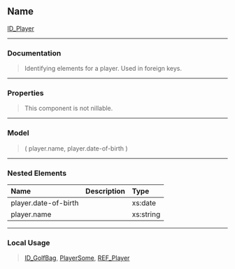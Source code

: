 ## Name ##

[ID\_Player](GID_Player.md)

---


### Documentation ###


> Identifying elements for a player. Used in foreign keys.


---



### Properties ###

> This component is not nillable.

---


### Model ###

> ( player.name, player.date-of-birth   )

---


### Nested Elements ###

| **Name** | **Description** | **Type** |
|:---------|:----------------|:---------|
| player.date-of-birth |   | xs:date |
| player.name |   | xs:string |


---


### Local Usage ###
> [ID\_GolfBag](GID_GolfBag.md), [PlayerSome](CPlayerSome.md), [REF\_Player](CREF_Player.md)
